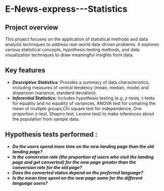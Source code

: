 # E-News-express---Statistics

## Project overview
This project focuses on the application of statistical methods and data analysis techniques to address real-world data-driven problems. It explores various statistical concepts, hypothesis testing methods, and data visualization techniques to draw meaningful insights from data.

## Key features 
* *__Descriptive Statistics:__* Provides a summary of data characteristics, including measures of central tendency (mean, median, mode) and dispersion (variance, standard deviation).
* *__Inferential Statistics:__* Includes hypothesis testing (e.g.,z-tests, t-tests for equality and no equality of variances, ANOVA test for comaring the mean of multiple groups,Chi square test for independence, One proportion z-test, Shapiro test, Levene test) to make inferences about the population from sample data.

## Hypothesis tests performed :
* __*Do the users spend more time on the new landing page than the old landing page?*__
* __*Is the conversion rate (the proportion of users who visit the landing page and get converted) for the new page greater than the conversion rate for the old page?*__
* __*Does the converted status depend on the preferred language?*__
* __*Is the mean time spent on the new page same for the different language users?*__
